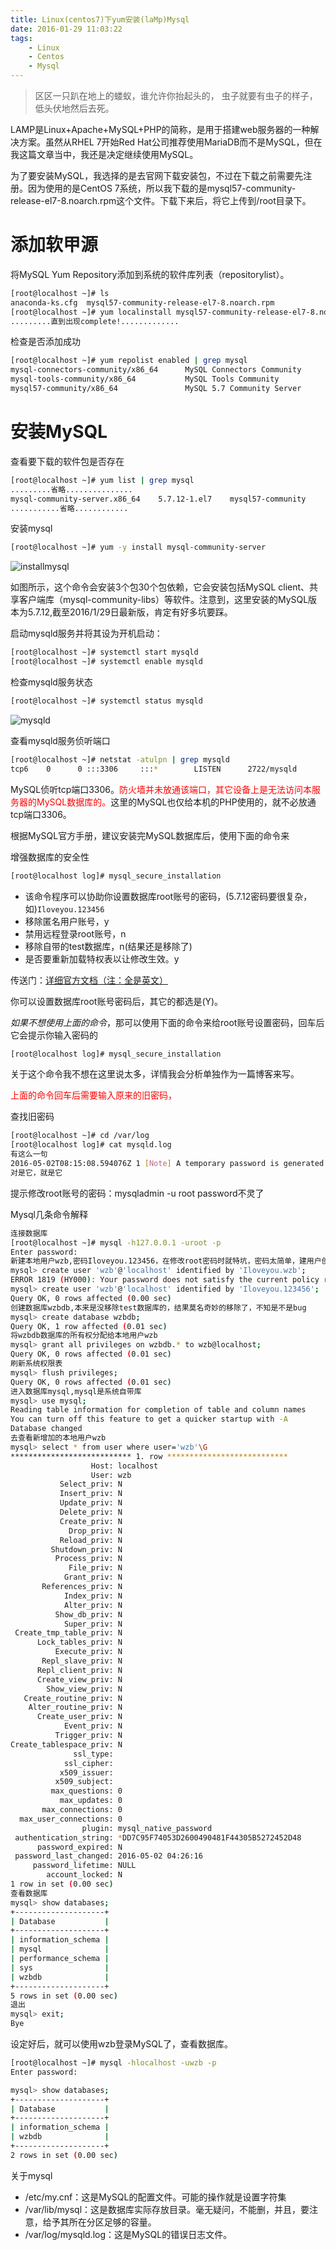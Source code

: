 ```yaml
---
title: Linux(centos7)下yum安装(laMp)Mysql
date: 2016-01-29 11:03:22
tags:
    - Linux
    - Centos
    - Mysql
---
```


> 区区一只趴在地上的蝼蚁，谁允许你抬起头的， 虫子就要有虫子的样子，低头伏地然后去死。

LAMP是Linux+Apache+MySQL+PHP的简称，是用于搭建web服务器的一种解决方案。虽然从RHEL 7开始Red Hat公司推荐使用MariaDB而不是MySQL，但在我这篇文章当中，我还是决定继续使用MySQL。

<!-- more -->

为了要安装MySQL，我选择的是去官网下载安装包，不过在下载之前需要先注册。因为使用的是CentOS 7系统，所以我下载的是mysql57-community-release-el7-8.noarch.rpm这个文件。下载下来后，将它上传到/root目录下。

# 添加软甲源

将MySQL Yum Repository添加到系统的软件库列表（repositorylist）。

``` bash
[root@localhost ~]# ls
anaconda-ks.cfg  mysql57-community-release-el7-8.noarch.rpm
[root@localhost ~]# yum localinstall mysql57-community-release-el7-8.noarch.rpm 
.........直到出现complete!.............
```

检查是否添加成功

``` bash
[root@localhost ~]# yum repolist enabled | grep mysql
mysql-connectors-community/x86_64      MySQL Connectors Community            21
mysql-tools-community/x86_64           MySQL Tools Community                 33
mysql57-community/x86_64               MySQL 5.7 Community Server            74
```

# 安装MySQL

查看要下载的软件包是否存在

``` bash
[root@localhost ~]# yum list | grep mysql
.........省略...............
mysql-community-server.x86_64    5.7.12-1.el7    mysql57-community
...........省略............
```

安装mysql

``` bash
[root@localhost ~]# yum -y install mysql-community-server
```

![installmysql](https://s2.ax1x.com/2020/02/03/1UAnAK.jpg)

如图所示，这个命令会安装3个包30个包依赖，它会安装包括MySQL client、共享客户端库（mysql-community-libs）等软件。注意到，这里安装的MySQL版本为5.7.12,截至2016/1/29日最新版，肯定有好多坑要踩。

启动mysqld服务并将其设为开机启动：

``` bash
[root@localhost ~]# systemctl start mysqld
[root@localhost ~]# systemctl enable mysqld
```

检查mysqld服务状态

``` bash
[root@localhost ~]# systemctl status mysqld
```

![mysqld](https://s2.ax1x.com/2020/02/03/1UAe76.jpg)

查看mysqld服务侦听端口

``` bash
[root@localhost ~]# netstat -atulpn | grep mysqld
tcp6    0      0 :::3306     :::*        LISTEN      2722/mysqld 
```

MySQL侦听tcp端口3306。<span style="color:red">防火墙并未放通该端口，其它设备上是无法访问本服务器的MySQL数据库的。</span>这里的MySQL也仅给本机的PHP使用的，就不必放通tcp端口3306。

根据MySQL官方手册，建议安装完MySQL数据库后，使用下面的命令来

增强数据库的安全性

``` bash
[root@localhost log]# mysql_secure_installation
```

* 该命令程序可以协助你设置数据库root账号的密码，(5.7.12密码要很复杂，如)`Iloveyou.123456`
* 移除匿名用户账号，y
* 禁用远程登录root账号，n
* 移除自带的test数据库，n(结果还是移除了)
* 是否要重新加载特权表以让修改生效。y

传送门：[详细官方文档（注：全是英文）](http://dev.mysql.com/doc/refman/5.7/en/mysql-secure-installation.html)

你可以设置数据库root账号密码后，其它的都选是(Y)。

*如果不想使用上面的命令*，那可以使用下面的命令来给root账号设置密码，回车后它会提示你输入密码的

``` bash
[root@localhost log]# mysql_secure_installation
```

关于这个命令我不想在这里说太多，详情我会分析单独作为一篇博客来写。

<span style="color:red">上面的命令回车后需要输入原来的旧密码，</span>

查找旧密码

``` bash
[root@localhost ~]# cd /var/log
[root@localhost log]# cat mysqld.log
有这么一句
2016-05-02T08:15:08.594076Z 1 [Note] A temporary password is generated for root@localhost: BCFE=og?h9%X
对是它，就是它
```

提示修改root账号的密码：mysqladmin -u root password不灵了

Mysql几条命令解释

``` bash
连接数据库
[root@localhost ~]# mysql -h127.0.0.1 -uroot -p
Enter password: 
新建本地用户wzb,密码Iloveyou.123456，在修改root密码时就特坑，密码太简单，建用户创建密码还是这么复杂，让我在旧版本常用123的情何以堪
mysql> create user 'wzb'@'localhost' identified by 'Iloveyou.wzb';
ERROR 1819 (HY000): Your password does not satisfy the current policy requirements
mysql> create user 'wzb'@'localhost' identified by 'Iloveyou.123456';
Query OK, 0 rows affected (0.00 sec)
创建数据库wzbdb,本来是没移除test数据库的，结果莫名奇妙的移除了，不知是不是bug
mysql> create database wzbdb;
Query OK, 1 row affected (0.01 sec)
将wzbdb数据库的所有权分配给本地用户wzb
mysql> grant all privileges on wzbdb.* to wzb@localhost;
Query OK, 0 rows affected (0.01 sec)
刷新系统权限表
mysql> flush privileges;
Query OK, 0 rows affected (0.01 sec)
进入数据库mysql,mysql是系统自带库
mysql> use mysql;
Reading table information for completion of table and column names
You can turn off this feature to get a quicker startup with -A
Database changed
去查看新增加的本地用户wzb
mysql> select * from user where user='wzb'\G
*************************** 1. row ***************************
                  Host: localhost
                  User: wzb
           Select_priv: N
           Insert_priv: N
           Update_priv: N
           Delete_priv: N
           Create_priv: N
             Drop_priv: N
           Reload_priv: N
         Shutdown_priv: N
          Process_priv: N
             File_priv: N
            Grant_priv: N
       References_priv: N
            Index_priv: N
            Alter_priv: N
          Show_db_priv: N
            Super_priv: N
 Create_tmp_table_priv: N
      Lock_tables_priv: N
          Execute_priv: N
       Repl_slave_priv: N
      Repl_client_priv: N
      Create_view_priv: N
        Show_view_priv: N
   Create_routine_priv: N
    Alter_routine_priv: N
      Create_user_priv: N
            Event_priv: N
          Trigger_priv: N
Create_tablespace_priv: N
              ssl_type: 
            ssl_cipher: 
           x509_issuer: 
          x509_subject: 
         max_questions: 0
           max_updates: 0
       max_connections: 0
  max_user_connections: 0
                plugin: mysql_native_password
 authentication_string: *DD7C95F74053D2600490481F44305B5272452D48
      password_expired: N
 password_last_changed: 2016-05-02 04:26:16
     password_lifetime: NULL
        account_locked: N
1 row in set (0.00 sec)
查看数据库
mysql> show databases;
+--------------------+
| Database           |
+--------------------+
| information_schema |
| mysql              |
| performance_schema |
| sys                |
| wzbdb              |
+--------------------+
5 rows in set (0.00 sec)
退出
mysql> exit;
Bye
```

设定好后，就可以使用wzb登录MySQL了，查看数据库。

``` bash
[root@localhost ~]# mysql -hlocalhost -uwzb -p
Enter password: 

mysql> show databases;
+--------------------+
| Database           |
+--------------------+
| information_schema |
| wzbdb              |
+--------------------+
2 rows in set (0.00 sec)
```

关于mysql

* /etc/my.cnf：这是MySQL的配置文件。可能的操作就是设置字符集
* /var/lib/mysql：这是数据库实际存放目录。毫无疑问，不能删，并且，要注意，给予其所在分区足够的容量。
* /var/log/mysqld.log：这是MySQL的错误日志文件。